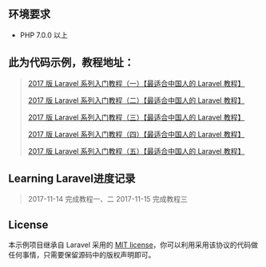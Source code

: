 ## 环境要求

* PHP 7.0.0 以上

## 此为代码示例，教程地址：

> [2017 版 Laravel 系列入门教程（一）【最适合中国人的 Laravel 教程】](https://github.com/johnlui/Learn-Laravel-5/issues/16)
>
> [2017 版 Laravel 系列入门教程（二）【最适合中国人的 Laravel 教程】](https://github.com/johnlui/Learn-Laravel-5/issues/17)
>
> [2017 版 Laravel 系列入门教程（三）【最适合中国人的 Laravel 教程】](https://github.com/johnlui/Learn-Laravel-5/issues/18)
>
> [2017 版 Laravel 系列入门教程（四）【最适合中国人的 Laravel 教程】](https://github.com/johnlui/Learn-Laravel-5/issues/19)
>
> [2017 版 Laravel 系列入门教程（五）【最适合中国人的 Laravel 教程】](https://github.com/johnlui/Learn-Laravel-5/issues/20)

## Learning Laravel进度记录
> 2017-11-14 完成教程一、二
> 2017-11-15 完成教程三

## License

本示例项目继承自 Laravel 采用的 [MIT license](http://opensource.org/licenses/MIT)，你可以利用采用该协议的代码做任何事情，只需要保留源码中的版权声明即可。
